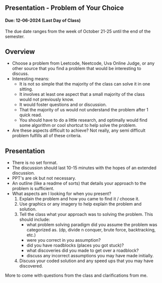 ## Presentation - Problem of Your Choice

#### Due: 12-06-2024 (Last Day of Class)

The due date ranges from the week of October 21-25 until the end of the semester.

## Overview

- Choose a problem from Leetcode, Neetcode, Uva Online Judge, or any other source that you find a problem that would be interesting to discuss.
- Interesting means:
  - It is not so simple that the majority of the class can solve it in one sitting.
  - It involves at least one aspect that a small majority of the class would not previously know.
  - It would foster questions and or discussion.
  - That the majority of us would not understand the problem after 1 quick read.
  - You should have to do a little research, and optimally would find some algorithm or cool shortcut to help solve the problem.
- Are these aspects difficult to achieve? Not really, any semi difficult problem fulfills all of these criteria.

## Presentation

- There is no set format.
- The discussion should last 10-15 minutes with the hopes of an extended discussion.
- PPT's are ok but not necessary.
- An outline (like a readme of sorts) that details your approach to the problem is sufficient.
- What aspects am I looking for when you present?
  1. Explain the problem and how you came to find it / choose it.
  2. Use graphics or any imagery to help explain the problem and solution.
  3. Tell the class what your approach was to solving the problem. This should include:
     - what problem solving paradigm did you assume the problem was categorized as. (dp, divide n conquer, brute force, backtracking, etc.)
     - were you correct in you assumption?
     - did you have roadblocks (places you got stuck)?
     - what discoveries did you made to get over a roadblock?
     - discuss any incorrect assumptions you may have made initially.
  4. Discuss your coded solution and any speed ups that you may have discovered.

More to come with questions from the class and clarifications from me.
